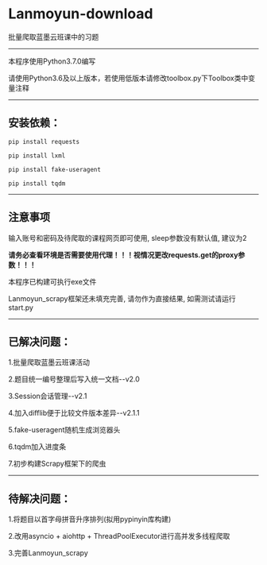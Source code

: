 # Lanmoyun-download

批量爬取蓝墨云班课中的习题

----

本程序使用Python3.7.0编写

请使用Python3.6及以上版本，若使用低版本请修改toolbox.py下Toolbox类中变量注释

----

## 安装依赖：

`pip install requests`
  
`pip install lxml`

`pip install fake-useragent`

`pip install tqdm`

----

## 注意事项

输入账号和密码及待爬取的课程网页即可使用, sleep参数没有默认值, 建议为2

**请务必查看环境是否需要使用代理！！！视情况更改requests.get的proxy参数！！！**

本程序已构建可执行exe文件

Lanmoyun_scrapy框架还未填充完善, 请勿作为直接结果, 如需测试请运行start.py

----

## 已解决问题：

1.批量爬取蓝墨云班课活动

2.题目统一编号整理后写入统一文档--v2.0

3.Session会话管理--v2.1

4.加入difflib便于比较文件版本差异--v2.1.1

5.fake-useragent随机生成浏览器头

6.tqdm加入进度条

7.初步构建Scrapy框架下的爬虫

----

## 待解决问题：

1.将题目以首字母拼音升序排列(拟用pypinyin库构建)

2.改用asyncio + aiohttp + ThreadPoolExecutor进行高并发多线程爬取

3.完善Lanmoyun_scrapy
